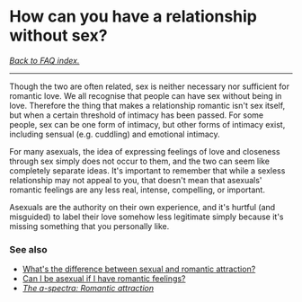 # How can you have a relationship without sex?

[*Back to FAQ index.*](w/asexuality/faq)

---

Though the two are often related, sex is neither necessary nor sufficient for romantic love. We all recognise that people can have sex without being in love. Therefore the thing that makes a relationship romantic isn't sex itself, but when a certain threshold of intimacy has been passed. For some people, sex can be one form of intimacy, but other forms of intimacy exist, including sensual (e.g. cuddling) and emotional intimacy. 

For many asexuals, the idea of expressing feelings of love and closeness through sex simply does not occur to them, and the two can seem like completely separate ideas. It's important to remember that while a sexless relationship may not appeal to you, that doesn't mean that asexuals' romantic feelings are any less real, intense, compelling, or important.

Asexuals are the authority on their own experience, and it's hurtful (and misguided) to label their love somehow less legitimate simply because it's missing something that you personally like.

### See also

* [What's the difference between sexual and romantic attraction?](w/asexuality/faq/whats_the_difference_between_sexual_and_romantic_attraction)
* [Can I be asexual if I have romantic feelings?](w/asexuality/faq/can_i_be_asexual_if_i_have_romantic_feelings)
* [*The a-spectra: Romantic attraction*](w/asexuality/the_spectra#wiki_romantic_attraction)